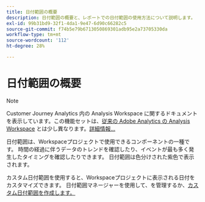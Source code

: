 ```yaml
---
title: 日付範囲の概要
description: 日付範囲の概要と、レポートでの日付範囲の使用方法について説明します。
exl-id: 99b31bd9-32f1-4da1-9e47-6d90c66282c5
source-git-commit: f74b5e79b6713050869301adb95e2a73705330da
workflow-type: tm+mt
source-wordcount: '112'
ht-degree: 28%

---
```


# 日付範囲の概要

>[!NOTE]
>
>Customer Journey Analytics 内の Analysis Workspace に関するドキュメントを表示しています。この機能セットは、[従来の Adobe Analytics の Analysis Workspace](https://experienceleague.adobe.com/docs/analytics/analyze/analysis-workspace/home.html) とは少し異なります。[詳細情報...](/help/getting-started/cja-aa.md)

日付範囲は、Workspaceプロジェクトで使用できるコンポーネントの一種です。 時間の経過に伴うデータのトレンドを確認したり、イベントが最も多く発生したタイミングを確認したりできます。 日付範囲は色分けされた紫色で表示されます。

カスタム日付範囲を使用すると、Workspaceプロジェクトに表示される日付をカスタマイズできます。 日付範囲マネージャーを使用して、[](manage.md)を管理するか、[カスタム日付範囲を作成します。](create.md)
